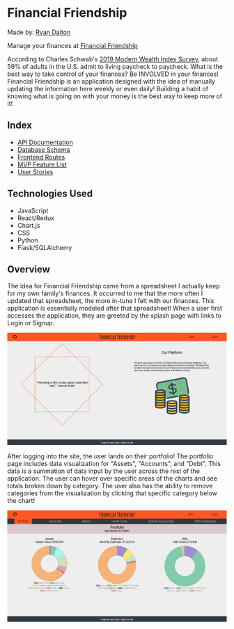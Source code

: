 # Financial Friendship

Made by: [Ryan Dalton](https://github.com/DaltonR121)

Manage your finances at [Financial Friendship](https://spacexchange.herokuapp.com/)

According to Charles Schwab's [2019 Modern Wealth Index Survey](https://www.aboutschwab.com/modernwealth2019), about 59% of adults in the U.S. admit to living paycheck to paycheck.  What is the best way to take control of your finances?  Be INVOLVED in your finances!  Financial Friendship is an application designed with the idea of manually updating the information here weekly or even daily!  Building a habit of knowing what is going on with your money is the best way to keep more of it!

## Index

- [API Documentation](https://github.com/DaltonR121/FinancialFriendship/wiki/API-Routes)
- [Database Schema](https://github.com/DaltonR121/FinancialFriendship/wiki/Database-Schema)
- [Frontend Routes](https://github.com/DaltonR121/FinancialFriendship/wiki/Frontend-Routes)
- [MVP Feature List](https://github.com/DaltonR121/FinancialFriendship/wiki/MVP-Feature-List)
- [User Stories](https://github.com/DaltonR121/FinancialFriendship/wiki/User-Stories)

## Technologies Used

- JavaScript
- React/Redux
- Chart.js
- CSS
- Python
- Flask/SQLAlchemy

## Overview

The idea for Financial Friendship came from a spreadsheet I actually keep for my own family's finances.  It occurred to me that the more often I updated that spreadsheet, the more in-tune I felt with our finances.  This application is essentially modeled after that spreadsheet!  When a user first accesses the application, they are greeted by the splash page with links to Login or Signup.

![](assets/splash.png)

After logging into the site, the user lands on their portfolio!  The portfolio page includes data visualization for "Assets", "Accounts", and "Debt".  This data is a summation of data input by the user across the rest of the application.  The user can hover over specific areas of the charts and see totals broken down by category.  The user also has the ability to remove categories from the visualization by clicking that specific category below the chart!

![](assets/portfolio.png)


